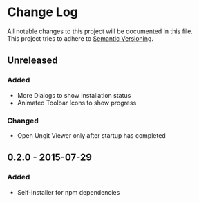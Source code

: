 # Change Log
All notable changes to this project will be documented in this file.  
This project tries to adhere to [Semantic Versioning](http://semver.org/).


## Unreleased
### Added
- More Dialogs to show installation status
- Animated Toolbar Icons to show progress

### Changed
- Open Ungit Viewer only after startup has completed


## 0.2.0 - 2015-07-29
### Added
- Self-installer for npm dependencies

